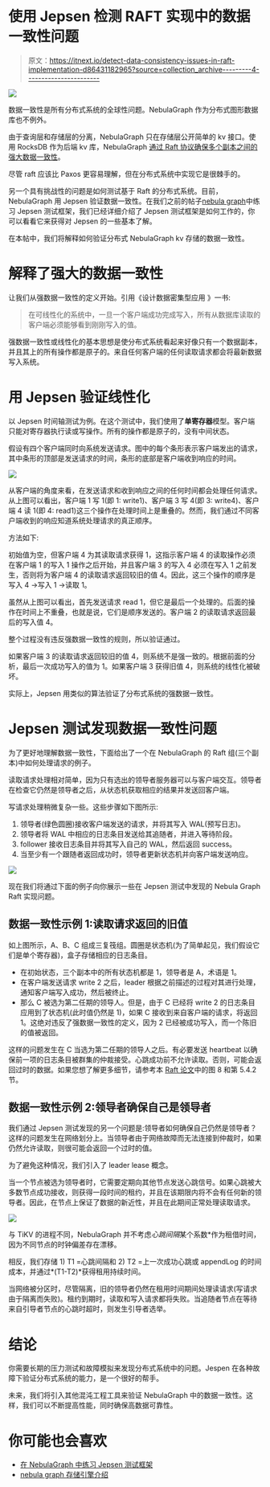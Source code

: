 # 使用 Jepsen 检测 RAFT 实现中的数据一致性问题

> 原文：<https://itnext.io/detect-data-consistency-issues-in-raft-implementation-d86431182965?source=collection_archive---------4----------------------->

![](img/050a8428a4925bb2bc7640f3de99d962.png)

数据一致性是所有分布式系统的全球性问题。NebulaGraph 作为分布式图形数据库也不例外。

由于查询层和存储层的分离，NebulaGraph 只在存储层公开简单的 kv 接口。使用 RocksDB 作为后端 kv 库，NebulaGraph [通过 Raft 协议确保多个副本之间的强大数据一致性](https://nebula-graph.io/posts/nebula-graph-storage-engine-overview/)。

尽管 raft 应该比 Paxos 更容易理解，但在分布式系统中实现它是很棘手的。

另一个具有挑战性的问题是如何测试基于 Raft 的分布式系统。目前，NebulaGraph 用 Jepsen 验证数据一致性。在我们之前的帖子[nebula graph](https://nebula-graph.io/posts/practice-jepsen-test-framework-in-nebula-graph/)中练习 Jepsen 测试框架，我们已经详细介绍了 Jepsen 测试框架是如何工作的，你可以看看它来获得对 Jepsen 的一些基本了解。

在本帖中，我们将解释如何验证分布式 NebulaGraph kv 存储的数据一致性。

# 解释了强大的数据一致性

让我们从强数据一致性的定义开始。引用《设计数据密集型应用 》一书:

> 在可线性化的系统中，一旦一个客户端成功完成写入，所有从数据库读取的客户端必须能够看到刚刚写入的值。

强数据一致性或线性化的基本思想是使分布式系统看起来好像只有一个数据副本，并且其上的所有操作都是原子的。来自任何客户端的任何读取请求都会将最新数据写入系统。

# 用 Jepsen 验证线性化

以 Jepsen 时间轴测试为例。在这个测试中，我们使用了**单寄存器**模型。客户端只能对寄存器执行读或写操作。所有的操作都是原子的，没有中间状态。

假设有四个客户端同时向系统发送请求。图中的每个条形表示客户端发出的请求，其中条形的顶部是发送请求的时间，条形的底部是客户端收到响应的时间。

![](img/3895ad5208e51ed4db64680541cc4aae.png)

从客户端的角度来看，在发送请求和收到响应之间的任何时间都会处理任何请求。从上图可以看出，客户端 1 写 1(即 1: write1)、客户端 3 写 4(即 3: write4)、客户端 4 读 1(即 4: read1)这三个操作在处理时间上是重叠的。然而，我们通过不同客户端收到的响应知道系统处理请求的真正顺序。

方法如下:

初始值为空，但客户端 4 为其读取请求获得 1，这指示客户端 4 的读取操作必须在客户端 1 的写入 1 操作之后开始，并且客户端 3 的写入 4 必须在写入 1 之前发生，否则将为客户端 4 的读取请求返回较旧的值 4。因此，这三个操作的顺序是写入 4 ->写入 1 ->读取 1。

虽然从上图可以看出，首先发送请求 read 1，但它是最后一个处理的。后面的操作在时间上不重叠，也就是说，它们是顺序发送的。客户端 2 的读取请求返回最后的写入值 4。

整个过程没有违反强数据一致性的规则，所以验证通过。

如果客户端 3 的读取请求返回较旧的值 4，则系统不是强一致的。根据前面的分析，最后一次成功写入的值为 1。如果客户端 3 获得旧值 4，则系统的线性化被破坏。

实际上，Jepsen 用类似的算法验证了分布式系统的强数据一致性。

# Jepsen 测试发现数据一致性问题

为了更好地理解数据一致性，下面给出了一个在 NebulaGraph 的 Raft 组(三个副本)中如何处理请求的例子。

读取请求处理相对简单，因为只有选出的领导者服务器可以与客户端交互。领导者在检查它仍然是领导者之后，从状态机获取相应的结果并发送回客户端。

写请求处理稍微复杂一些。这些步骤如下图所示:

1.  领导者(绿色圆圈)接收客户端发送的请求，并将其写入 WAL(预写日志)。
2.  领导者将 WAL 中相应的日志条目发送给其追随者，并进入等待阶段。
3.  follower 接收日志条目并将其写入自己的 WAL，然后返回 success。
4.  当至少有一个跟随者返回成功时，领导者更新状态机并向客户端发送响应。

![](img/2be06bcb7b888bc6d154d13089a2d5ad.png)

现在我们将通过下面的例子向你展示一些在 Jepsen 测试中发现的 Nebula Graph Raft 实现问题。

## 数据一致性示例 1:读取请求返回的旧值

如上图所示，A、B、C 组成三复筏组。圆圈是状态机(为了简单起见，我们假设它们是单个寄存器)，盒子存储相应的日志条目。

*   在初始状态，三个副本中的所有状态机都是 1，领导者是 A，术语是 1。
*   在客户端发送请求 write 2 之后，leader 根据之前描述的过程对其进行处理，通知客户端写入成功，然后被终止。
*   那么 C 被选为第二任期的领导人。但是，由于 C 已经将 write 2 的日志条目应用到了状态机(此时值仍然是 1)，如果 C 接收到来自客户端的请求，将返回 1。这绝对违反了强数据一致性的定义，因为 2 已经被成功写入，而一个陈旧的值被返回。

这样的问题发生在 C 当选为第二任期的领导人之后。有必要发送 heartbeat 以确保前一项的日志条目被群集的仲裁接受。心跳成功前不允许读取。否则，可能会返回过时的数据。如果您想了解更多细节，请参考本 [Raft 论文](https://raft.github.io/raft.pdf)中的图 8 和第 5.4.2 节。

## 数据一致性示例 2:领导者确保自己是领导者

我们通过 Jepsen 测试发现的另一个问题是:领导者如何确保自己仍然是领导者？这样的问题发生在网络划分上。当领导者由于网络故障而无法连接到仲裁时，如果仍然允许读取，则很可能会返回一个过时的值。

为了避免这种情况，我们引入了 leader lease 概念。

当一个节点被选为领导者时，它需要定期向其他节点发送心跳信号。如果心跳被大多数节点成功接收，则获得一段时间的租约，并且在该期限内将不会有任何新的领导者。因此，在节点上保证了数据的新近性，并且在此期间正常处理读取请求。

![](img/deb97c4e9eb15aab04b9aff44fe2cbb0.png)

与 TiKV 的进程不同，NebulaGraph 并不考虑*心跳间隔*某个系数*作为租借时间，因为不同节点的时钟偏差存在漂移。

相反，我们存储 1) T1 =心跳间隔和 2) T2 =上一次成功心跳或 appendLog 的时间成本，并通过*(T1-T2)*获得租用持续时间。

当网络被分区时，尽管隔离，旧的领导者仍然在租用时间期间处理读请求(写请求由于隔离而失败)。租约到期时，读取和写入请求都将失败。当追随者节点在等待来自引导者节点的心跳时超时，则发生引导者选举。

# 结论

你需要长期的压力测试和故障模拟来发现分布式系统中的问题。Jespen 在各种故障下验证分布式系统的能力，是一个很好的帮手。

未来，我们将引入其他混沌工程工具来验证 NebulaGraph 中的数据一致性。这样，我们可以不断提高性能，同时确保高数据可靠性。

# 你可能也会喜欢

*   [在 NebulaGraph 中练习 Jepsen 测试框架](https://nebula-graph.io/posts/practice-jepsen-test-framework-in-nebula-graph/)
*   [nebula graph 存储引擎介绍](https://nebula-graph.io/posts/nebula-graph-storage-engine-overview/)